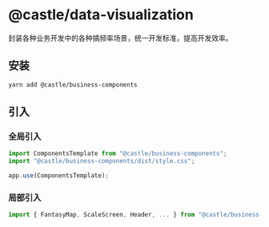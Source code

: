 # @castle/data-visualization

封装各种业务开发中的各种搞频率场景，统一开发标准，提高开发效率。

## 安装

```bash
yarn add @castle/business-components
```

## 引入

### 全局引入
```js
import ComponentsTemplate from "@castle/business-components";
import "@castle/business-components/dist/style.css";

app.use(ComponentsTemplate);
```
### 局部引入
```js
import { FantasyMap, ScaleScreen, Header, ... } from "@castle/business-components";
```